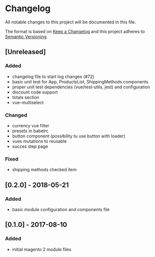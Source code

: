 # Changelog
All notable changes to this project will be documented in this file.

The format is based on [Keep a Changelog](http://keepachangelog.com/en/1.0.0/)
and this project adheres to [Semantic Versioning](http://semver.org/spec/v2.0.0.html).

## [Unreleased]
### Added
- changelog file to start log changes (#72)
- basic unit test for App, ProductsList, ShippingMethods components
- proper unit test dependencies (vue/test-utils, jest) and configuration
- discount code support
- totals section
- vue-multiselect

### Changed
- currency vue filter
- presets in babelrc
- button component (possibility tu use button with loader)
- vuex mutations to reusable
- succes step page

### Fixed
- shipping methods checked item

## [0.2.0] - 2018-05-21
### Added
- basic module configuration and components file

## [0.1.0] - 2017-08-10
### Added
- initial magento 2 module files


